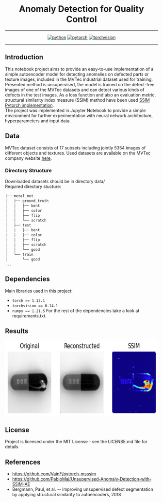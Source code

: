 
<div align="center">

# Anomaly Detection for Quality Control

----------

[![python](https://img.shields.io/badge/python-3.9.13%2B-green)]()
[![pytorch](https://img.shields.io/badge/pytorch-1.13.1%2B-orange)]()
[![torchvision](https://img.shields.io/badge/pytorch-0.14.1%2B-red)]()

----------

<div align="left">

## Introduction

This notebook project aims to provide an easy-to-use implementation of a simple autoencoder model for detecting anomalies on defected parts or texture images, included in the MVTec industrial dataset used for training. Presented method is unsupervised, the model is trained on the defect-free images of one of the MVTec datasets and can detect various kinds of defects in the test images. As a loss function and also an evaluation metric, structural similarity index measure (SSIM) method have been used [SSIM Pytorch implementation](https://github.com/VainF/pytorch-msssim).  
The project was implemented in Jupyter Notebook to provide a simple environment for further experimentation with neural network architecture, hyperparameters and input data.

## Data
MVTec dataset consists of 17 subsets including jointly 5354 images of different objects and textures. Used datasets are available on the MVTec company website [here](https://www.mvtec.com/company/research/datasets/mvtec-ad).

### Directory Structure
Downloaded datasets should be in directory data/  
Required directory stucture:

    ├── metal_nut
    │   ├── ground_truth
    │   │   ├── bent
    │   │   ├── color
    │   │   ├── flip
    │   │   └── scratch
    │   ├── test
    │   │   ├── bent
    │   │   ├── color
    │   │   ├── flip
    │   │   ├── scratch
    │   │   └── good
    │   └── train
    │       └── good
    ...

##  Dependencies
Main libraries used in this project:
* `torch == 1.13.1`
* `torchvision == 0.14.1`
* `numpy == 1.21.5`
For the rest of the dependencies take a look at requirements.txt.

## Results
<div align="center">
<img src='imgs/example_1.png' width=600 height=250>
<div align="left">

## License
Project is licensed under the MIT License - see the LICENSE.md file for details

## References
* https://github.com/VainF/pytorch-msssim
* https://github.com/PabloMaj/Unsupervised-Anomaly-Detection-with-SSIM-AE
* Bergmann, Paul, et al. -- Improving unsupervised defect segmentation by applying structural similarity to autoencoders, 2018